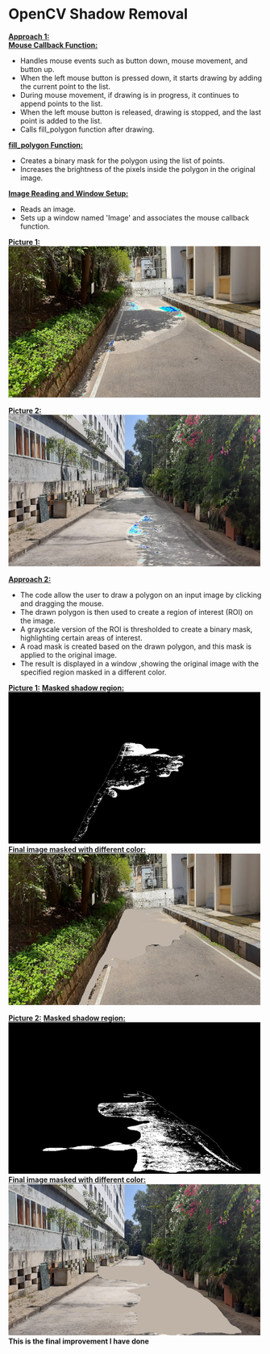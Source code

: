 # OpenCV Shadow Removal 
<ins><b>Approach 1:</b></ins><br>
<ins><b>Mouse Callback Function:</b></ins>
<ul>
 <li>Handles mouse events such as button down, mouse movement, and button up.</li>
 <li>When the left mouse button is pressed down, it starts drawing by adding the current point to the list.</li>
 <li>During mouse movement, if drawing is in progress, it continues to append points to the list.</li>
 <li>When the left mouse button is released, drawing is stopped, and the last point is added to the list.</li>
 <li>Calls fill_polygon function after drawing.</li>
</ul>
<ins><b>fill_polygon Function:</b></ins>
<ul>
 <li>Creates a binary mask for the polygon using the list of points.</li>
 <li>Increases the brightness of the pixels inside the polygon in the original image.</li>
</ul>

<ins><b>Image Reading and Window Setup:</b></ins>
<ul>
 <li>Reads an image.</li>
 <li>Sets up a window named 'Image' and associates the mouse callback function.</li>
</ul>

<ins><b>Picture 1:</b><br></ins>
<img src="approach1_pic.png" height="300px" width="500px"/>

<ins><b>Picture 2:</b></ins><br>
<img src="approach1_pic2.png" height="300px" width="500px"/>
 <br>

<b><ins>Approach 2:</ins></b>
<ul>
 <li>The code allow the user to draw a polygon on an input image by clicking and dragging the mouse.</li>
 <li>The drawn polygon is then used to create a region of interest (ROI) on the image.</li>
 <li>A grayscale version of the ROI is thresholded to create a binary mask, highlighting certain areas of interest.</li>
 <li>A road mask is created based on the drawn polygon, and this mask is applied to the original image.</li>
 <li>The result is displayed in a window ,showing the original image with the specified region masked in a different color.</li>
</ul>
	
<ins><b>Picture 1:</b></ins>
<ins><b>Masked shadow region:</b></ins><br>
<img src="masked_image1.png" height="300px" width="500px"/><br>
<ins><b>Final image masked with different color:</b></ins><br>
 <img src="shadow_removed1.png" height="300px" width="500px"/><br>

<ins><b>Picture 2:</b></ins>
<ins><b>Masked shadow region:</b></ins><br>
<img src="masked_image2.png" height="300px" width="500px"/><br> 
<ins><b>Final image masked with different color:</b></ins><br>
<img src="shadow_removed2.png" height="300px" width="500px"/><br>
<b>This is the final improvement I have done<b>
